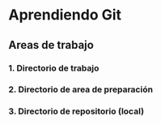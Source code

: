 # Aprendiendo Git

## Areas de trabajo

### 1. Directorio de trabajo

### 2. Directorio de area de preparación

### 3. Directorio de repositorio (local)
